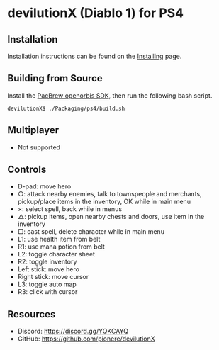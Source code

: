 # devilutionX (Diablo 1) for PS4

## Installation

Installation instructions can be found on the [Installing](/docs/installing.md) page.

## Building from Source
Install the [PacBrew openorbis SDK](https://github.com/PacBrew/pacbrew-packages), then run the following
 bash script.
```console
devilutionX$ ./Packaging/ps4/build.sh
```

## Multiplayer
 - Not supported

## Controls

- D-pad: move hero
- ○: attack nearby enemies, talk to townspeople and merchants, pickup/place
     items in the inventory, OK while in main menu
- ×: select spell, back while in menus
- △: pickup items, open nearby chests and doors, use item in the inventory
- □: cast spell, delete character while in main menu
- L1: use health item from belt
- R1: use mana potion from belt
- L2: toggle character sheet
- R2: toggle inventory
- Left stick: move hero
- Right stick: move cursor
- L3: toggle auto map
- R3: click with cursor

## Resources

* Discord: https://discord.gg/YQKCAYQ
* GitHub: https://github.com/pionere/devilutionX
